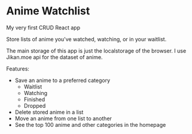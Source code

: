 # Anime Watchlist
My very first CRUD React app

Store lists of anime you've watched, watching, or in your waitlist.

The main storage of this app is just the localstorage of the browser. I use Jikan.moe api for the dataset of anime.

Features:
 - Save an anime to a preferred category 
    - Waitlist
    - Watching
    - Finished
    - Dropped
 - Delete stored anime in a list
 - Move an anime from one list to another
 - See the top 100 anime and other categories in the homepage
